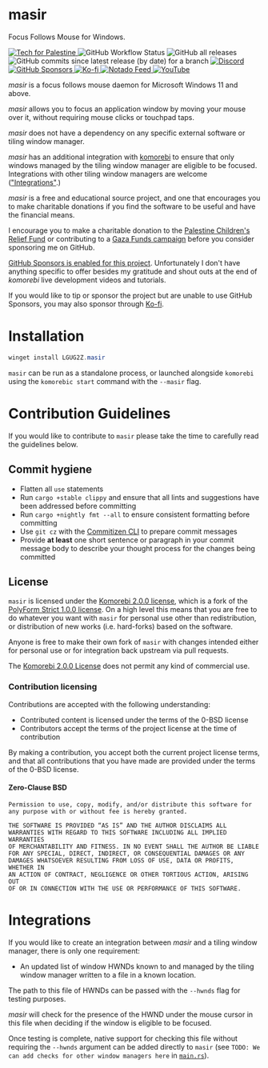 # masir

Focus Follows Mouse for Windows.

<p>
  <a href="https://techforpalestine.org/learn-more">
    <img alt="Tech for Palestine" src="https://badge.techforpalestine.org/default">
  </a>
  <img alt="GitHub Workflow Status" src="https://img.shields.io/github/actions/workflow/status/LGUG2Z/masir/.github/workflows/windows.yaml">
  <img alt="GitHub all releases" src="https://img.shields.io/github/downloads/LGUG2Z/masir/total">
  <img alt="GitHub commits since latest release (by date) for a branch" src="https://img.shields.io/github/commits-since/LGUG2Z/masir/latest">
  <a href="https://discord.gg/mGkn66PHkx">
    <img alt="Discord" src="https://img.shields.io/discord/898554690126630914">
  </a>
  <a href="https://github.com/sponsors/LGUG2Z">
    <img alt="GitHub Sponsors" src="https://img.shields.io/github/sponsors/LGUG2Z">
  </a>
  <a href="https://ko-fi.com/lgug2z">
    <img alt="Ko-fi" src="https://img.shields.io/badge/kofi-tip-green">
  </a>
  <a href="https://notado.app/feeds/jado/software-development">
    <img alt="Notado Feed" src="https://img.shields.io/badge/Notado-Subscribe-informational">
  </a>
  <a href="https://www.youtube.com/channel/UCeai3-do-9O4MNy9_xjO6mg?sub_confirmation=1">
    <img alt="YouTube" src="https://img.shields.io/youtube/channel/subscribers/UCeai3-do-9O4MNy9_xjO6mg">
  </a>
</p>

_masir_ is a focus follows mouse daemon for Microsoft Windows 11 and above.

_masir_ allows you to focus an application window by moving your mouse over it, without requiring mouse clicks or
touchpad taps.

_masir_ does not have a dependency on any specific external software or tiling window manager.

_masir_ has an additional integration with [komorebi](https://github.com/LGUG2Z/komorebi) to ensure that only windows
managed by the tiling window manager are eligible to be focused. Integrations with other tiling window managers are
welcome (["Integrations"](#integrations).)

_masir_ is a free and educational source project, and one that encourages you to make charitable donations if you find
the software to be useful and have the financial means.

I encourage you to make a charitable donation to
the [Palestine Children's Relief Fund](https://pcrf1.app.neoncrm.com/forms/gaza-recovery) or contributing to
a [Gaza Funds campaign](https://gazafunds.com) before you consider sponsoring me on GitHub.

[GitHub Sponsors is enabled for this project](https://github.com/sponsors/LGUG2Z). Unfortunately I don't have anything
specific to offer besides my gratitude and shout outs at the end of _komorebi_ live development videos and tutorials.

If you would like to tip or sponsor the project but are unable to use GitHub Sponsors, you may also sponsor
through [Ko-fi](https://ko-fi.com/lgug2z).

# Installation

```powershell
winget install LGUG2Z.masir
```

`masir` can be run as a standalone process, or launched alongside `komorebi`
using the `komorebic start` command with the `--masir` flag.

# Contribution Guidelines

If you would like to contribute to `masir` please take the time to carefully read the guidelines below.

## Commit hygiene

- Flatten all `use` statements
- Run `cargo +stable clippy` and ensure that all lints and suggestions have been addressed before committing
- Run `cargo +nightly fmt --all` to ensure consistent formatting before committing
- Use `git cz` with
  the [Commitizen CLI](https://github.com/commitizen/cz-cli#conventional-commit-messages-as-a-global-utility) to prepare
  commit messages
- Provide **at least** one short sentence or paragraph in your commit message body to describe your thought process for the
  changes being committed

## License

`masir` is licensed under the [Komorebi 2.0.0 license](./LICENSE.md), which
is a fork of the [PolyForm Strict 1.0.0
license](https://polyformproject.org/licenses/strict/1.0.0). On a high level
this means that you are free to do whatever you want with `masir` for
personal use other than redistribution, or distribution of new works (i.e.
hard-forks) based on the software.

Anyone is free to make their own fork of `masir` with changes intended
either for personal use or for integration back upstream via pull requests.

The [Komorebi 2.0.0 License](./LICENSE.md) does not permit any kind of
commercial use.

### Contribution licensing

Contributions are accepted with the following understanding:

- Contributed content is licensed under the terms of the 0-BSD license
- Contributors accept the terms of the project license at the time of contribution

By making a contribution, you accept both the current project license terms, and that all contributions that you have
made are provided under the terms of the 0-BSD license.

#### Zero-Clause BSD

```
Permission to use, copy, modify, and/or distribute this software for
any purpose with or without fee is hereby granted.

THE SOFTWARE IS PROVIDED “AS IS” AND THE AUTHOR DISCLAIMS ALL
WARRANTIES WITH REGARD TO THIS SOFTWARE INCLUDING ALL IMPLIED WARRANTIES
OF MERCHANTABILITY AND FITNESS. IN NO EVENT SHALL THE AUTHOR BE LIABLE
FOR ANY SPECIAL, DIRECT, INDIRECT, OR CONSEQUENTIAL DAMAGES OR ANY
DAMAGES WHATSOEVER RESULTING FROM LOSS OF USE, DATA OR PROFITS, WHETHER IN
AN ACTION OF CONTRACT, NEGLIGENCE OR OTHER TORTIOUS ACTION, ARISING OUT
OF OR IN CONNECTION WITH THE USE OR PERFORMANCE OF THIS SOFTWARE.
```

# Integrations

If you would like to create an integration between _masir_ and a tiling window manager, there is only one requirement:

- An updated list of window HWNDs known to and managed by the tiling window manager written to a file in a known
  location.

The path to this file of HWNDs can be passed with the `--hwnds` flag for testing purposes.

_masir_ will check for the presence of the HWND under the mouse cursor in this file when deciding if the window is
eligible to be focused.

Once testing is complete, native support for checking this file without requiring the `--hwnds` argument can be added
directly to `masir` (see `TODO: We can add checks for other window managers here`
in [`main.rs`](https://github.com/LGUG2Z/masir/blob/a35754a4a29538323bf248b4491f726e366f68bd/src/main.rs#L53)).
